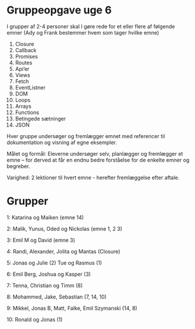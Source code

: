 # Gruppeopgave uge 6
I grupper af 2-4 personer skal I gøre rede for et eller flere af følgende emner (Ady og Frank bestemmer hvem som tager hvilke emne)
1.    Closure
2.    Callback
3.    Promises
4.    Routes
5.    Api’er
6.    Views
7.    Fetch
8.    EventListner
9.    DOM
10.   Loops
11.   Arrays
12.   Functions
13.   Betingede sætninger
14.   JSON

Hver gruppe undersøger og fremlægger emnet med referencer til dokumentation og visning af egne eksempler.

Målet og formål: Eleverne undersøger selv, planlægger og fremlægger et emne – for derved at får en endnu bedre forståelse for de enkelte emner og begreber.

Varighed: 2 lektioner til hvert emne - herefter fremlæggelse efter aftale.


# Grupper

1: Katarina og Maiken (emne 14)

2: Malik, Yunus, Oded og Nickolas (emne 1, 2 3)

3: Emil M og David (emne 3)

4: Randi, Alexander, Jolita og Mantas (Closure)

5: Jonas og Julie (2) Tue og Rasmus (1)

6: Emil Berg, Joshua og Kasper (3)

7: Tenna, Christian og Timm (8)

8:  Mohammed, Jake, Sebastian (7, 14, 10)

9:  Mikkel, Jonas B, Matt, Falke, Emil Szymanski (14, 8)

10: Ronald og Jonas (1)
